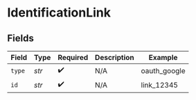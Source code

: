# IdentificationLink


## Fields

| Field              | Type               | Required           | Description        | Example            |
| ------------------ | ------------------ | ------------------ | ------------------ | ------------------ |
| `type`             | *str*              | :heavy_check_mark: | N/A                | oauth_google       |
| `id`               | *str*              | :heavy_check_mark: | N/A                | link_12345         |